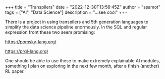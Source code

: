 +++
title = "Transpilers"
date = "2022-12-30T13:56:45Z"
author = "ssamot"
tags = ["AI", "Data Science"]
description = "...see cool"
+++

There is a project in using transpilers and 5th generation languages to simplify the data science pipeline enormously. In the SQL and regular expression front these two seem promising: 

https://pomsky-lang.org/

https://prql-lang.org/

One should be able to use these to make extremely explainable AI modules, something I plan on exploring in the next few month, after a finish (another) RL paper.